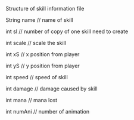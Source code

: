 Structure of skill information file

String 	name			// name of skill

int 	sl				// number of copy of one skill need to create

int 	scale			// scale the skill

int 	xS 				// x position from player

int 	yS				// y position from player

int 	speed			// speed of skill

int 	damage 			// damage caused by skill

int 	mana			// mana lost

int 	numAni			// number of animation